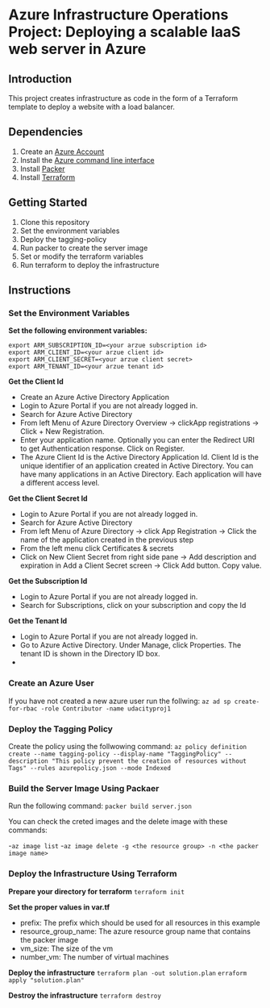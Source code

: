 # Azure Infrastructure Operations Project: Deploying a scalable IaaS web server in Azure

## Introduction
This project creates infrastructure as code in the form of a Terraform template to deploy a website with a load balancer.

## Dependencies
1. Create an [Azure Account](https://portal.azure.com) 
2. Install the [Azure command line interface](https://docs.microsoft.com/en-us/cli/azure/install-azure-cli?view=azure-cli-latest)
3. Install [Packer](https://www.packer.io/downloads)
4. Install [Terraform](https://www.terraform.io/downloads.html)

## Getting Started
1. Clone this repository
2. Set the environment variables
3. Deploy the tagging-policy
4. Run packer to create the server image
5. Set or modify the terraform variables
6. Run terraform to deploy the infrastructure

## Instructions

### Set the Environment Variables

**Set the following environment variables:**
```
export ARM_SUBSCRIPTION_ID=<your arzue subscription id>
export ARM_CLIENT_ID=<your arzue client id>
export ARM_CLIENT_SECRET=<your arzue client secret>
export ARM_TENANT_ID=<your arzue tenant id>
```

**Get the Client Id**
- Create an Azure Active Directory Application
- Login to Azure Portal if you are not already logged in.
- Search for Azure Active Directory
- From left Menu of Azure Directory Overview -> clickApp registrations -> Click + New Registration.
- Enter your application name. Optionally you can enter the Redirect URI to get Authentication response. Click on Register.
- The Azure Client Id is the Active Directory Application Id. Client Id is the unique identifier of an application created in Active Directory. You can have many applications in an Active Directory. Each application will have a different access level.

**Get the Client Secret Id**
- Login to Azure Portal if you are not already logged in.
- Search for Azure Active Directory
- From left Menu of Azure Directory -> click App Registration -> Click the name of the application created in the previous step
- From the left menu click Certificates & secrets
- Click on New Client Secret from right side pane -> Add description and expiration in Add a Client Secret screen -> Click Add button. Copy value.

**Get the Subscription Id**
- Login to Azure Portal if you are not already logged in.
- Search for Subscriptions, click on your subscription and copy the Id

**Get the Tenant Id**
- Login to Azure Portal if you are not already logged in.
- Go to Azure Active Directory. Under Manage, click Properties. The tenant ID is shown in the Directory ID box.
- 
### Create an Azure User
If you have not created a new azure user run the follwing:
```az ad sp create-for-rbac -role Contributor -name udacityproj1```

### Deploy the Tagging Policy
Create the policy using the follwowing command:
```az policy definition create --name tagging-policy --display-name "TaggingPolicy" --description "This policy prevent the creation of resources without Tags" --rules azurepolicy.json --mode Indexed```

### Build the Server Image Using Packaer

Run the following command:
```packer build server.json```

You can check the creted images and the delete image with these commands:

-```az image list```
-```az image delete -g <the resource group> -n <the packer image name>```


### Deploy the Infrastructure Using Terraform

**Prepare your directory for terraform**
```terraform init```

**Set the proper values in var.tf**
- prefix: The prefix which should be used for all resources in this example
- resource_group_name: The azure resource group name that contains the packer image
- vm_size: The size of the vm
- number_vm: The number of virtual machines

**Deploy the infrastructure**
```terraform plan -out solution.plan```
```erraform apply "solution.plan"```

**Destroy the infrastructure**
```terraform destroy```


